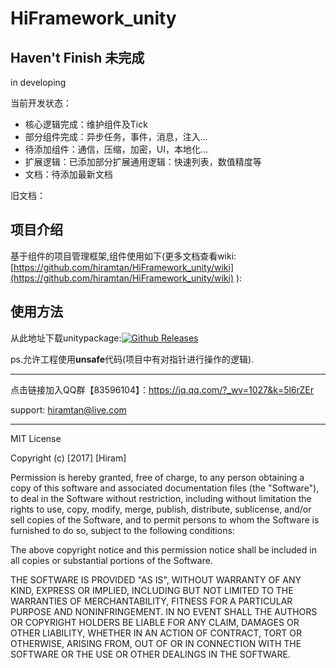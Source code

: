 # HiFramework_unity

## Haven't Finish   未完成

in developing

当前开发状态：
- 核心逻辑完成：维护组件及Tick
- 部分组件完成：异步任务，事件，消息，注入...
- 待添加组件：通信，压缩，加密，UI，本地化...
- 扩展逻辑：已添加部分扩展通用逻辑：快速列表，数值精度等
- 文档：待添加最新文档


旧文档：

## 项目介绍
基于组件的项目管理框架,组件使用如下(更多文档查看wiki: [https://github.com/hiramtan/HiFramework_unity/wiki](https://github.com/hiramtan/HiFramework_unity/wiki) ):


## 使用方法

从此地址下载unitypackage:[![Github Releases](https://img.shields.io/github/downloads/atom/atom/total.svg)](https://github.com/hiramtan/HiFramework_unity/releases) 

ps.允许工程使用**unsafe**代码(项目中有对指针进行操作的逻辑).

----

点击链接加入QQ群【83596104】：https://jq.qq.com/?_wv=1027&k=5l6rZEr

support: hiramtan@live.com


***********

MIT License

Copyright (c) [2017] [Hiram]

Permission is hereby granted, free of charge, to any person obtaining a copy
of this software and associated documentation files (the "Software"), to deal
in the Software without restriction, including without limitation the rights
to use, copy, modify, merge, publish, distribute, sublicense, and/or sell
copies of the Software, and to permit persons to whom the Software is
furnished to do so, subject to the following conditions:

The above copyright notice and this permission notice shall be included in all
copies or substantial portions of the Software.

THE SOFTWARE IS PROVIDED "AS IS", WITHOUT WARRANTY OF ANY KIND, EXPRESS OR
IMPLIED, INCLUDING BUT NOT LIMITED TO THE WARRANTIES OF MERCHANTABILITY,
FITNESS FOR A PARTICULAR PURPOSE AND NONINFRINGEMENT. IN NO EVENT SHALL THE
AUTHORS OR COPYRIGHT HOLDERS BE LIABLE FOR ANY CLAIM, DAMAGES OR OTHER
LIABILITY, WHETHER IN AN ACTION OF CONTRACT, TORT OR OTHERWISE, ARISING FROM,
OUT OF OR IN CONNECTION WITH THE SOFTWARE OR THE USE OR OTHER DEALINGS IN THE
SOFTWARE.
